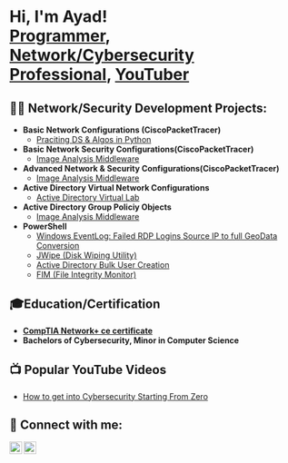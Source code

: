 <h1>Hi, I'm Ayad! <br/><a href="https://github.com/joshmadakor1">Programmer</a>, <a href="https://www.linkedin.com/in/joshmadakor/">Network/Cybersecurity Professional</a>, <a href="https://www.youtube.com/c/joshmadakor">YouTuber</a></h1>

<h2>👨‍💻 Network/Security Development Projects:</h2>

- <b>Basic Network Configurations (CiscoPacketTracer)</b>
  - [Praciting DS & Algos in Python](https://github.com/joshmadakor1/Algorithms-Practice)
- <b>Basic Network Security Configurations(CiscoPacketTracer)</b>
  - [Image Analysis Middleware](https://github.com/joshmadakor1/4chan-Image-Analysis-Middleware-C964)
- <b>Advanced Network & Security Configurations(CiscoPacketTracer)</b>
  - [Image Analysis Middleware](https://github.com/joshmadakor1/4chan-Image-Analysis-Middleware-C964) 
- <b>Active Directory Virtual Network Configurations</b>
  - [Active Directory Virtual Lab](https://github.com/AyadHamza/ActiveDirectoryLAB)
- <b>Active Directory Group Policiy Objects</b>
  - [Image Analysis Middleware](https://github.com/joshmadakor1/4chan-Image-Analysis-Middleware-C964)
- <b>PowerShell</b>
  - [Windows EventLog: Failed RDP Logins Source IP to full GeoData Conversion](https://github.com/joshmadakor1/Sentinel-Lab)
  - [JWipe (Disk Wiping Utility)](https://github.com/joshmadakor1/Jwipe.PowerShell)
  - [Active Directory Bulk User Creation](https://github.com/joshmadakor1/AD_PS)
  - [FIM (File Integrity Monitor)](https://github.com/joshmadakor1/PowerShell-Integrity-FIM)

<h2>🎓Education/Certification</h2>

  - [**CompTIA Network+ ce certificate**](file:///C:/Users/Ayad/Documents/Certificates/CompTIA%20Network+%20ce%20certificate.pdf)
  - **Bachelors of Cybersecurity, Minor in Computer Science**
 
<h2>📺 Popular YouTube Videos</h2>

- [How to get into Cybersecurity Starting From Zero](https://www.youtube.com/watch?v=a83ASGn_V_s)

<h2> 🤳 Connect with me:</h2>

[<img align="left" alt="AyadHamza | YouTube" width="22px" src="https://cdn.jsdelivr.net/npm/simple-icons@v3/icons/youtube.svg" />][youtube]
[<img align="left" alt="AyadHamza | LinkedIn" width="22px" src="https://cdn.jsdelivr.net/npm/simple-icons@v3/icons/linkedin.svg" />][linkedin]

[youtube]: https://www.youtube.com/channel/UC06yXZTNg4vFXAq34nOFJKw
[linkedin]: www.linkedin.com/in/AyadHamza/


<!--
**joshmadakor1/joshmadakor1** is a ✨ _special_ ✨ repository because its `README.md` (this file) appears on your GitHub profile.

Here are some ideas to get you started:

- 🔭 I’m currently working on ...
- 🌱 I’m currently learning ...
- 👯 I’m looking to collaborate on ...
- 🤔 I’m looking for help with ...
- 💬 Ask me about ...
- 📫 How to reach me: ...
- 😄 Pronouns: ...
- ⚡ Fun fact: ...
-->
